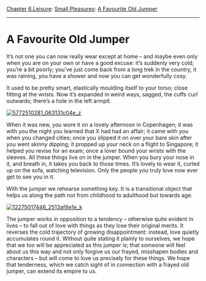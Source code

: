 [Chapter 6.Leisure](https://www.theschooloflife.com/thebookoflife/category/leisure/): [Small Pleasures](https://www.theschooloflife.com/thebookoflife/category/leisure/small-pleasures/): [A Favourite Old Jumper](https://www.theschooloflife.com/thebookoflife/a-favourite-old-jumper/)

* * *

# A Favourite Old Jumper

It’s not one you can now really wear except at home – and maybe even only when you are on your own or have a good excuse: it’s suddenly very cold; you’re a bit poorly; you’ve just come back from a long trek in the country, it was raining, you have a shower and now you can get wonderfully cosy. &nbsp;

It used to be pretty smart, elastically moulding itself to your torso; close fitting at the wrists. Now it’s expanded in weird ways, sagged, the cuffs curl outwards; there’s a hole in the left armpit.

[![5772510281_063131c04e_z](https://www.theschooloflife.com/thebookoflife/wp-content/uploads/2016/05/5772510281_063131c04e_z.jpg)](http://www.thebookoflife.org/wp-content/uploads/2016/05/5772510281_063131c04e_z.jpg)

When it was new, you wore it on a lovely afternoon in Copenhagen; it was with you the night you learned that X had had an affair; it came with you when you changed cities; once you slipped it on over your bare skin after you went skinny dipping; it propped up your neck on a flight to Singapore; it helped you revise for an exam; once a lover bound your wrists with the sleeves. All these things live on in the jumper. When you bury your nose in it, and breath in, it takes you back to those times. It’s lovely to wear it, curled up on the sofa, watching television. Only the people you truly love now ever get to see you in it.

With the jumper we rehearse something key. It is a transitional object that helps us along the path not from childhood to adulthood but towards age.

[![12275017446_2513af8e1e_k](https://www.theschooloflife.com/thebookoflife/wp-content/uploads/2016/05/12275017446_2513af8e1e_k.jpg)](http://www.thebookoflife.org/wp-content/uploads/2016/05/12275017446_2513af8e1e_k.jpg)

The jumper works in opposition to a tendency – otherwise quite evident in lives – to fall out of love with things as they lose their original merits. It reverses the cold trajectory of growing disappointment: instead, love quietly accumulates round it. Without quite stating it plainly to ourselves, we hope that we too will be appreciated as this jumper is; that someone will feel about us this way and not only forgive us our frayed, misshapen bodies and characters – but will come to love us precisely for these things. We hope that tenderness, which we catch sight of in connection with a frayed old jumper, can extend its empire to us.
